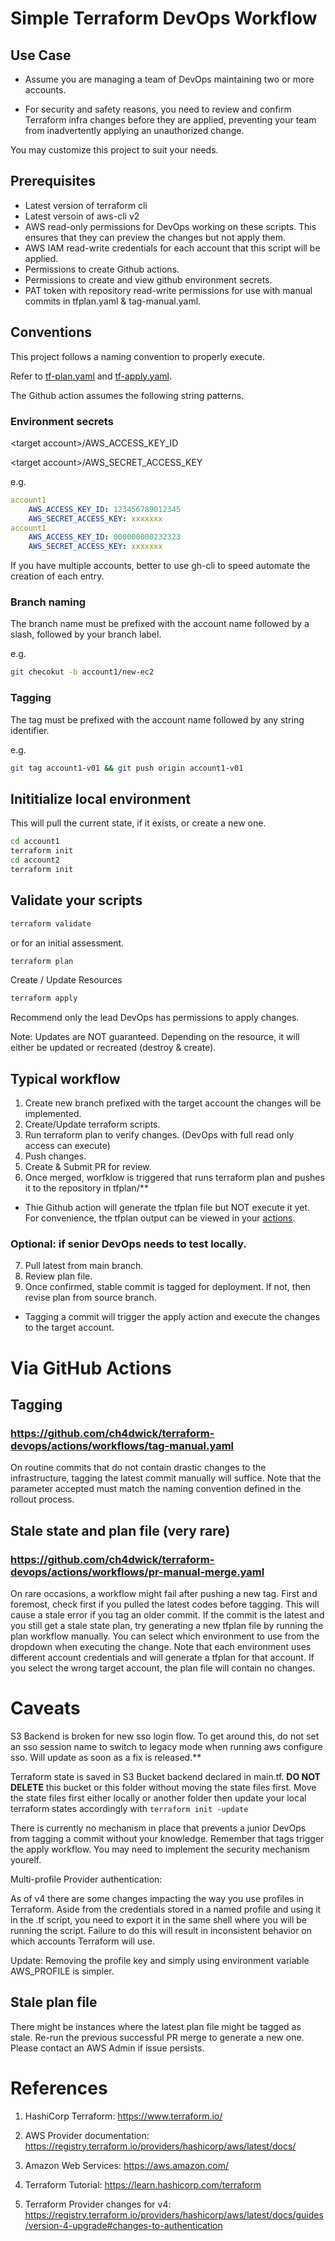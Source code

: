 # Simple Terraform DevOps Workflow

## Use Case

- Assume you are managing a team of DevOps maintaining two or more accounts.

- For security and safety reasons, you need to review and confirm Terraform infra changes before they are applied, preventing your team from inadvertently applying an unauthorized change.

You may customize this project to suit your needs.

## Prerequisites

- Latest version of terraform cli
- Latest versoin of aws-cli v2
- AWS read-only permissions for DevOps working on these scripts. This ensures that they can preview the changes but not apply them.
- AWS IAM read-write credentials for each account that this script will be applied.
- Permissions to create Github actions.
- Permissions to create and view github environment secrets.
- PAT token with repository read-write permissions for use with manual commits in tfplan.yaml & tag-manual.yaml.

## Conventions

This project follows a naming convention to properly execute.

Refer to [tf-plan.yaml](.github/workflows/tf-plan.yaml) and [tf-apply.yaml](.github/workflows/tf-apply.yaml).

The Github action assumes the following string patterns.

### Environment secrets

\<target account>/AWS_ACCESS_KEY_ID

\<target account>/AWS_SECRET_ACCESS_KEY

e.g.

```yaml
account1
    AWS_ACCESS_KEY_ID: 123456789012345
    AWS_SECRET_ACCESS_KEY: xxxxxxx
account1
    AWS_ACCESS_KEY_ID: 000000000232323
    AWS_SECRET_ACCESS_KEY: xxxxxxx
```

If you have multiple accounts, better to use gh-cli to speed automate the creation of each entry.

### Branch naming

The branch name must be prefixed with the account name followed by a slash, followed by your branch label.

e.g.

```bash
git checokut -b account1/new-ec2
```

### Tagging

The tag must be prefixed with the account name followed by any string identifier.

e.g.

```bash
git tag account1-v01 && git push origin account1-v01
```

## Inititialize local environment

This will pull the current state, if it exists, or create a new one.

```bash
cd account1
terraform init
cd account2
terraform init
```

## Validate your scripts

```bash
terraform validate
```

or for an initial assessment.

```bash
terraform plan
```

Create / Update Resources

```bash
terraform apply
```

Recommend only the lead DevOps has permissions to apply changes.

Note: Updates are NOT guaranteed. Depending on the resource, it will either be updated or recreated (destroy & create).

## Typical workflow

1. Create new branch prefixed with the target account the changes will be implemented.
2. Create/Update terraform scripts.
3. Run terraform plan to verify changes. (DevOps with full read only access can execute)
4. Push changes.
5. Create & Submit PR for review.
6. Once merged, worfklow is triggered that runs terraform plan and pushes it to the repository in tfplan/\*\*

- Thie Github action will generate the tfplan file but NOT execute it yet. For convenience, the tfplan output can be viewed in your [actions](actions/workflows/pr-closed.yaml).

### Optional: if senior DevOps needs to test locally.

7. Pull latest from main branch.
8. Review plan file.
9. Once confirmed, stable commit is tagged for deployment. If not, then revise plan from source branch.

- Tagging a commit will trigger the apply action and execute the changes to the target account.

# Via GitHub Actions

## Tagging

### https://github.com/ch4dwick/terraform-devops/actions/workflows/tag-manual.yaml

On routine commits that do not contain drastic changes to the infrastructure, tagging the latest commit manually will suffice. Note that the parameter accepted must match the naming convention defined in the rollout process.

## Stale state and plan file (very rare)

### https://github.com/ch4dwick/terraform-devops/actions/workflows/pr-manual-merge.yaml

On rare occasions, a workflow might fail after pushing a new tag. First and foremost, check first if you pulled the latest codes before tagging. This will cause a stale error if you tag an older commit. If the commit is the latest and you still get a stale state plan, try generating a new tfplan file by running the plan workflow manually. You can select which environment to use from the dropdown when executing the change. Note that each environment uses different account credentials and will generate a tfplan for that account. If you select the wrong target account, the plan file will contain no changes.

# Caveats

S3 Backend is broken for new sso login flow. To get around this, do not set an sso session name to switch to legacy mode when running aws configure sso. Will update as soon as a fix is released.\*\*

Terraform state is saved in S3 Bucket backend declared in main.tf. **DO NOT DELETE** this bucket or this folder without moving the state files first. Move the state files first either locally or another folder then update your local terraform states accordingly with `terraform init -update`

There is currently no mechanism in place that prevents a junior DevOps from tagging a commit without your knowledge. Remember that tags trigger the apply workflow. You may need to implement the security mechanism yourelf.

Multi-profile Provider authentication:

As of v4 there are some changes impacting the way you use profiles in Terraform. Aside from the credentials stored in a named profile and using it in the .tf script, you need to export it in the same shell where you will be running the script. Failure to do this will result in inconsistent behavior on which accounts Terraform will use.

Update: Removing the profile key and simply using environment variable AWS_PROFILE is simpler.

## Stale plan file

There might be instances where the latest plan file might be tagged as stale. Re-run the previous successful PR merge to generate a new one. Please contact an AWS Admin if issue persists.

# References

1. HashiCorp Terraform: https://www.terraform.io/

2. AWS Provider documentation: https://registry.terraform.io/providers/hashicorp/aws/latest/docs/

3. Amazon Web Services: https://aws.amazon.com/

4. Terraform Tutorial: https://learn.hashicorp.com/terraform

5. Terraform Provider changes for v4: https://registry.terraform.io/providers/hashicorp/aws/latest/docs/guides/version-4-upgrade#changes-to-authentication
